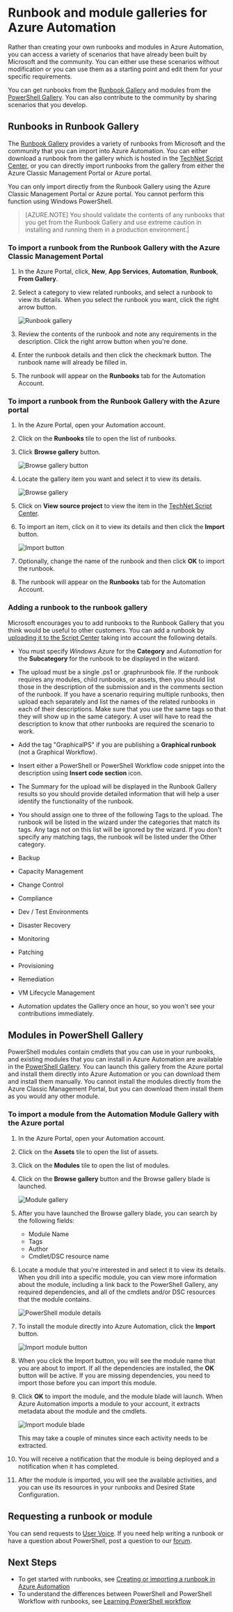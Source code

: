 <properties
	pageTitle="Runbook and module galleries for Azure Automation | Azure"
	description="Runbooks and modules from Microsoft and the community are available for you to install and use in your Azure Automation environment.  This article describes how you can access these resources and to contribute your runbooks to the gallery."
	services="automation"
	documentationCenter=""
	authors="mgoedtel"
	manager="jwhit"
	editor="tysonn" />
<tags
	ms.service="automation"
	ms.date="06/14/2016"
	wacn.date=""/>


# Runbook and module galleries for Azure Automation

Rather than creating your own runbooks and modules in Azure Automation, you can access a variety of scenarios that have already been built by Microsoft and the community.  You can either use these scenarios without modification or you can use them as a starting point and edit them for your specific requirements.

You can get runbooks from the [Runbook Gallery](#runbooks-in-runbook-gallery) and modules from the [PowerShell Gallery](#modules-in-powerShell-gallery).  You can also contribute to the community by sharing scenarios that you develop.

## Runbooks in Runbook Gallery

The [Runbook Gallery](http://gallery.technet.microsoft.com/scriptcenter/site/search?f[0].Type=RootCategory&f[0].Value=WindowsAzure&f[1].Type=SubCategory&f[1].Value=WindowsAzure_automation&f[1].Text=Automation) provides a variety of runbooks from Microsoft and the community that you can import into Azure Automation. You can either download a runbook from the gallery which is hosted in the [TechNet Script Center](http://gallery.technet.microsoft.com/), or you can directly import runbooks from the gallery from either the Azure Classic Management Portal or Azure portal.

You can only import directly from the Runbook Gallery using the Azure Classic Management Portal or Azure portal. You cannot perform this function using Windows PowerShell.

>[AZURE.NOTE] You should validate the contents of any runbooks that you get from the Runbook Gallery and use extreme caution in installing and running them in a production environment.|

### To import a runbook from the Runbook Gallery with the Azure Classic Management Portal

1. In the Azure Portal, click, **New**, **App Services**, **Automation**, **Runbook**, **From Gallery**.
2. Select a category to view related runbooks, and select a runbook to view its details. When you select the runbook you want, click the right arrow button.

    ![Runbook gallery](./media/automation-runbook-gallery/runbook-gallery.png)

3. Review the contents of the runbook and note any requirements in the description. Click the right arrow button when you're done.
4. Enter the runbook details and then click the checkmark button. The runbook name will already be filled in.
5. The runbook will appear on the **Runbooks** tab for the Automation Account.

### To import a runbook from the Runbook Gallery with the Azure portal

1. In the Azure Portal, open your Automation account.
2. Click on the **Runbooks** tile to open the list of runbooks.
3. Click **Browse gallery** button.

    ![Browse gallery button](./media/automation-runbook-gallery/browse-gallery-button.png)

4. Locate the gallery item you want and select it to view its details.

    ![Browse gallery](./media/automation-runbook-gallery/browse-gallery.png)

4. Click on **View source project** to view the item in the [TechNet Script Center](http://gallery.technet.microsoft.com/).
5. To import an item, click on it to view its details and then click the **Import** button.

    ![Import button](./media/automation-runbook-gallery/gallery-item-detail.png)

6. Optionally, change the name of the runbook and then click **OK** to import the runbook.
5. The runbook will appear on the **Runbooks** tab for the Automation Account.


### Adding a runbook to the runbook gallery

Microsoft encourages you to add runbooks to the Runbook Gallery that you think would be useful to other customers.  You can add a runbook by [uploading it to the Script Center](http://gallery.technet.microsoft.com/site/upload) taking into account the following details.

- You must specify *Windows Azure* for the **Category** and *Automation* for the **Subcategory** for the runbook to be displayed in the wizard.  

- The upload must be a single .ps1 or .graphrunbook file.  If the runbook requires any modules, child runbooks, or assets, then you should list those in the description of the submission and in the comments section of the runbook.  If you have a scenario requiring multiple runbooks, then upload each separately and list the names of the related runbooks in each of their descriptions. Make sure that you use the same tags so that they will show up in the same category. A user will have to read the description to know that other runbooks are required the scenario to work.

- Add the tag "GraphicalPS" if you are publishing a **Graphical runbook** (not a Graphical Workflow). 

- Insert either a PowerShell or PowerShell Workflow code snippet into the description using **Insert code section** icon.

- The Summary for the upload will be displayed in the Runbook Gallery results so you should provide detailed information that will help a user identify the functionality of the runbook.

- You should assign one to three of the following Tags to the upload.  The runbook will be listed in the wizard under the categories that match its tags.  Any tags not on this list will be ignored by the wizard. If you don't specify any matching tags, the runbook will be listed under the Other category.

 - Backup
 - Capacity Management
 - Change Control
 - Compliance
 - Dev / Test Environments
 - Disaster Recovery
 - Monitoring
 - Patching
 - Provisioning
 - Remediation
 - VM Lifecycle Management


- Automation updates the Gallery once an hour, so you won't see your contributions immediately.

## Modules in PowerShell Gallery

PowerShell modules contain cmdlets that you can use in your runbooks, and existing modules that you can install in Azure Automation are available in the [PowerShell Gallery](http://www.powershellgallery.com).  You can launch this gallery from the Azure portal and install them directly into Azure Automation or you can download them and install them manually.  You cannot install the modules directly from the Azure Classic Management Portal, but you can download them install them as you would any other module.

### To import a module from the Automation Module Gallery with the Azure portal

1. In the Azure Portal, open your Automation account.
2. Click on the **Assets** tile to open the list of assets.
3. Click on the **Modules** tile to open the list of modules.
4. Click on the **Browse gallery** button and the Browse gallery blade is launched.

    ![Module gallery](./media/automation-runbook-gallery/modules-blade.png) <br>
5. After you have launched the Browse gallery blade, you can search by the following fields:

   - Module Name
   - Tags
   - Author
   - Cmdlet/DSC resource name

6. Locate a module that you're interested in and select it to view its details.  
When you drill into a specific module, you can view more information about the module, including a link back to the PowerShell Gallery, any required dependencies, and all of the cmdlets and/or DSC resources that the module contains.

    ![PowerShell module details](./media/automation-runbook-gallery/gallery-item-details-blade.png) <br>

7. To install the module directly into Azure Automation, click the **Import** button.

    ![Import module button](./media/automation-runbook-gallery/module-import-button.png)

8. When you click the Import button, you will see the module name that you are about to import. If all the dependencies are installed, the **OK** button will be active. If you are missing dependencies, you need to import those before you can import this module.
9. Click **OK** to import the module, and the module blade will launch. When Azure Automation imports a module to your account, it extracts metadata about the module and the cmdlets.

    ![Import module blade](./media/automation-runbook-gallery/module-import-blade.png)

    This may take a couple of minutes since each activity needs to be extracted.
10. You will receive a notification that the module is being deployed and a notification when it has completed.
11. After the module is imported, you will see the available activities, and you can use its resources in your runbooks and Desired State Configuration.

## Requesting a runbook or module

You can send requests to [User Voice](https://feedback.azure.com/forums/246290-azure-automation/).  If you need help writing a runbook or have a question about PowerShell, post a question to our [forum](http://social.msdn.microsoft.com/Forums/zh-cn/home?forum=windowsazurezhchsen-US/home?forum=azureautomation&filter=alltypes&sort=lastpostdesc).

## Next Steps

- To get started with runbooks, see [Creating or importing a runbook in Azure Automation](/documentation/articles/automation-creating-importing-runbook/)
- To understand the differences between PowerShell and PowerShell Workflow with runbooks, see [Learning PowerShell workflow](/documentation/articles/automation-powershell-workflow/)
